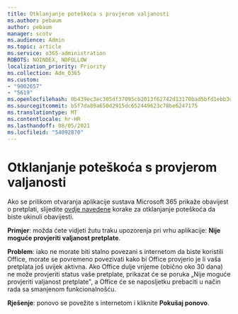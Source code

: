 ```yaml
---
title: Otklanjanje poteškoća s provjerom valjanosti
ms.author: pebaum
author: pebaum
manager: scotv
ms.audience: Admin
ms.topic: article
ms.service: o365-administration
ROBOTS: NOINDEX, NOFOLLOW
localization_priority: Priority
ms.collection: Adm_O365
ms.custom:
- "9002657"
- "5619"
ms.openlocfilehash: 0b439ec3ec305df37095cb2013f62742d13170bad5bfd1ebb3d8967fc4ca02af
ms.sourcegitcommit: b5f7da89a650d2915dc652449623c78be6247175
ms.translationtype: MT
ms.contentlocale: hr-HR
ms.lasthandoff: 08/05/2021
ms.locfileid: "54092870"
---
```

# <a name="troubleshoot-verification-issues"></a>Otklanjanje poteškoća s provjerom valjanosti

Ako se prilikom otvaranja aplikacije sustava Microsoft 365 prikaže obavijest o pretplati, slijedite [ovdje navedene](https://support.office.com/article/a-subscription-notice-appears-when-i-open-a-microsoft-365-application-4cabe32c-f594-4c0e-9191-3d3ade10cceb) korake za otklanjanje poteškoća da biste ukinuli obavijesti.

**Primjer**: možda ćete vidjeti žutu traku upozorenja pri vrhu aplikacije: **Nije moguće provjeriti valjanost pretplate**.

**Problem**: iako ne morate biti stalno povezani s internetom da biste koristili Office, morate se povremeno povezivati kako bi Office provjerio je li vaša pretplata još uvijek aktivna. Ako Office dulje vrijeme (obično oko 30 dana) ne može provjeriti status vaše pretplate, prikazat će se poruka „Nije moguće provjeriti valjanost pretplate", a Office će se naposljetku prebaciti u način rada sa smanjenom funkcionalnošću.

**Rješenje**: ponovo se povežite s internetom i kliknite **Pokušaj ponovo**.
